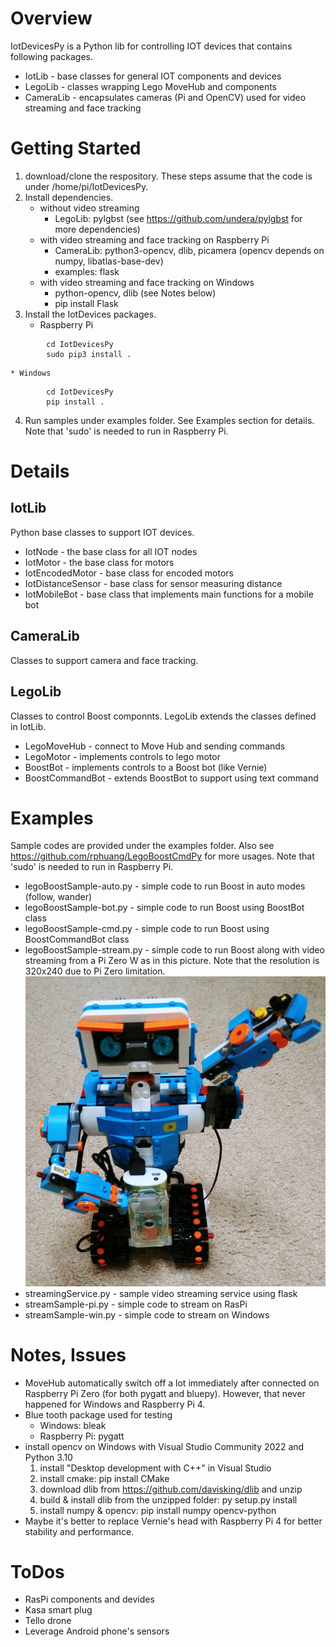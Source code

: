 # Overview
IotDevicesPy is a Python lib for controlling IOT devices that contains following packages.
* IotLib - base classes for general IOT components and devices
* LegoLib - classes wrapping Lego MoveHub and components
* CameraLib - encapsulates cameras (Pi and OpenCV) used for video streaming and face tracking

# Getting Started
1. download/clone the respository. These steps assume that the code is under /home/pi/IotDevicesPy.
2. Install dependencies. 
   * without video streaming
       * LegoLib: pylgbst (see https://github.com/undera/pylgbst for more dependencies)
   * with video streaming and face tracking on Raspberry Pi
       * CameraLib: python3-opencv, dlib, picamera (opencv depends on numpy, libatlas-base-dev)
       * examples: flask
   * with video streaming and face tracking on Windows
       * python-opencv, dlib (see Notes below)
       * pip install Flask
3. Install the IotDevices packages.
    * Raspberry Pi
```
        cd IotDevicesPy
        sudo pip3 install .
```
    * Windows
```
        cd IotDevicesPy
        pip install .
```
4. Run samples under examples folder. See Examples section for details. Note that 'sudo' is needed to run in Raspberry Pi.

# Details
## IotLib
Python base classes to support IOT devices. 
* IotNode - the base class for all IOT nodes
* IotMotor - the base class for motors
* IotEncodedMotor - base class for encoded motors
* IotDistanceSensor - base class for sensor measuring distance
* IotMobileBot - base class that implements main functions for a mobile bot 

## CameraLib
Classes to support camera and face tracking.

## LegoLib
Classes to control Boost componnts. LegoLib extends the classes defined in IotLib.
* LegoMoveHub - connect to Move Hub and sending commands
* LegoMotor - implements controls to lego motor
* BoostBot - implements controls to a Boost bot (like Vernie)
* BoostCommandBot - extends BoostBot to support using text command

# Examples
Sample codes are provided under the examples folder. Also see https://github.com/rphuang/LegoBoostCmdPy for more usages. Note that 'sudo' is needed to run in Raspberry Pi.
* legoBoostSample-auto.py - simple code to run Boost in auto modes (follow, wander)
* legoBoostSample-bot.py - simple code to run Boost using BoostBot class
* legoBoostSample-cmd.py - simple code to run Boost using BoostCommandBot class
* legoBoostSample-stream.py - simple code to run Boost along with video streaming from a Pi Zero W as in this picture. Note that the resolution is 320x240 due to Pi Zero limitation.
![Boost Vernie with RasPi](examples/VernieRasPi.jpg)
* streamingService.py - sample video streaming service using flask
* streamSample-pi.py - simple code to stream on RasPi
* streamSample-win.py - simple code to stream on Windows

# Notes, Issues
* MoveHub automatically switch off a lot immediately after connected on Raspberry Pi Zero (for both pygatt and bluepy). However, that never happened for Windows and Raspberry Pi 4.
* Blue tooth package used for testing
    * Windows: bleak
    * Raspberry Pi: pygatt
* install opencv on Windows with Visual Studio Community 2022 and Python 3.10
    1. install "Desktop development with C++" in Visual Studio
    2. install cmake: pip install CMake
    3. download dlib from https://github.com/davisking/dlib and unzip
    4. build & install dlib from the unzipped folder: py setup.py install
    5. install numpy & opencv: pip install numpy opencv-python
* Maybe it's better to replace Vernie's head with Raspberry Pi 4 for better stability and performance.

# ToDos
* RasPi components and devides
* Kasa smart plug
* Tello drone
* Leverage Android phone's sensors

